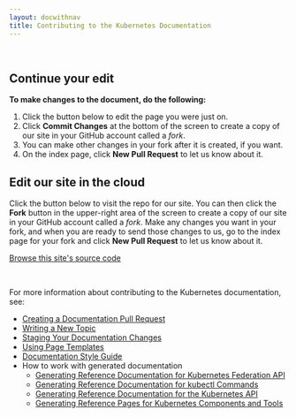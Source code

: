 ```yaml
---
layout: docwithnav
title: Contributing to the Kubernetes Documentation
---
```


<!-- BEGIN: Gotta keep this section JS/HTML because it swaps out content dynamically -->
<p>&nbsp;</p>
<script language="JavaScript">
var forwarding=window.location.hash.replace("#","");
$( document ).ready(function() {
    if(forwarding) {
        $("#generalInstructions").hide();
        $("#continueEdit").show();
        $("#continueEditButton").text("Edit " + "content/en/" + forwarding);
        $("#continueEditButton").attr("href", "https://github.com/client-go/unofficial-docs/edit/{{< param "docsbranch" >}}/" + "content/en/" + forwarding)
        $("#viewOnGithubButton").text("View " + "content/en/" + forwarding + " on GitHub");
        $("#viewOnGithubButton").attr("href", "https://git.k8s.io/website/" + "content/en/" + forwarding)
    } else {
        $("#generalInstructions").show();
        $("#continueEdit").hide();
    }
});
</script>
<div id="continueEdit">

<h2>Continue your edit</h2>

<p><b>To make changes to the document, do the following:</b></p>

<ol>
<li>Click the button below to edit the page you were just on.</li>
<li>Click <b>Commit Changes</b> at the bottom of the screen to create a copy of our site in your GitHub account called a <i>fork</i>.</li>
<li>You can make other changes in your fork after it is created, if you want.</li>
<li>On the index page, click <b>New Pull Request</b> to let us know about it.</li>
</ol>

<p><a id="continueEditButton" class="button"></a></p>
<p><a id="viewOnGithubButton" class="button"></a></p>

</div>
<div id="generalInstructions">

<h2>Edit our site in the cloud</h2>

<p>Click the button below to visit the repo for our site. You can then click the <b>Fork</b> button in the upper-right area of the screen to create a copy of our site in your GitHub account called a <i>fork</i>. Make any changes you want in your fork, and when you are ready to send those changes to us, go to the index page for your fork and click <b>New Pull Request</b> to let us know about it.</p>

<p><a class="button" href="https://github.com/client-go/unofficial-docs/">Browse this site's source code</a></p>

</div>
<!-- END: Dynamic section -->

<br/>

For more information about contributing to the Kubernetes documentation, see:

* [Creating a Documentation Pull Request](/docs/home/contribute/create-pull-request/)
* [Writing a New Topic](/docs/home/contribute/write-new-topic/)
* [Staging Your Documentation Changes](/docs/home/contribute/stage-documentation-changes/)
* [Using Page Templates](/docs/home/contribute/page-templates/)
* [Documentation Style Guide](/docs/home/contribute/style-guide/)
* How to work with generated documentation
  * [Generating Reference Documentation for Kubernetes Federation API](/docs/home/contribute/generated-reference/federation-api/)
  * [Generating Reference Documentation for kubectl Commands](/docs/home/contribute/generated-reference/kubectl/)
  * [Generating Reference Documentation for the Kubernetes API](/docs/home/contribute/generated-reference/kubernetes-api/)
  * [Generating Reference Pages for Kubernetes Components and Tools](/docs/home/contribute/generated-reference/kubernetes-components/)
